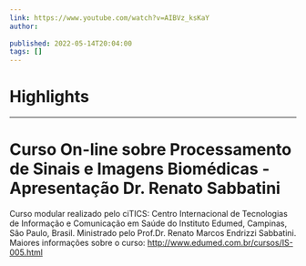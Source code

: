 ```yaml
---
link: https://www.youtube.com/watch?v=AIBVz_ksKaY
author: 
   
published: 2022-05-14T20:04:00
tags: []
---
```

# Highlights


---
# Curso On-line sobre Processamento de Sinais e Imagens Biomédicas - Apresentação Dr. Renato Sabbatini
Curso modular realizado pelo ciTICS: Centro Internacional de Tecnologias de Informação e Comunicação em Saúde do Instituto Edumed, Campinas, Sâo Paulo, Brasil. Ministrado pelo Prof.Dr. Renato Marcos Endrizzi Sabbatini. Maiores informações sobre o curso: http://www.edumed.com.br/cursos/IS-005.html